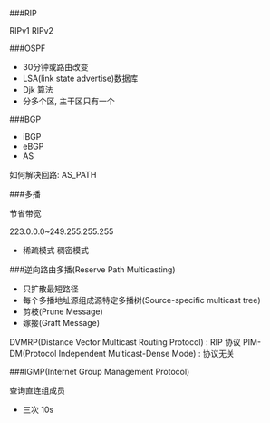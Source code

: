 
###RIP

RIPv1
RIPv2


###OSPF

* 30分钟或路由改变
* LSA(link state advertise)数据库
* Djk 算法
* 分多个区, 主干区只有一个


###BGP


* iBGP
* eBGP
* AS

如何解决回路: AS_PATH

###多播

节省带宽

223.0.0.0~249.255.255.255

* 稀疏模式 稠密模式

###逆向路由多播(Reserve Path Multicasting)

* 只扩散最短路径
* 每个多播地址源组成源特定多播树(Source-specific multicast tree)
* 剪枝(Prune Message)
* 嫁接(Graft Message)

DVMRP(Distance Vector Multicast Routing Protocol) : RIP 协议
PIM-DM(Protocol Independent Multicast-Dense Mode) : 协议无关

###IGMP(Internet Group Management Protocol)

查询直连组成员

* 三次 10s

